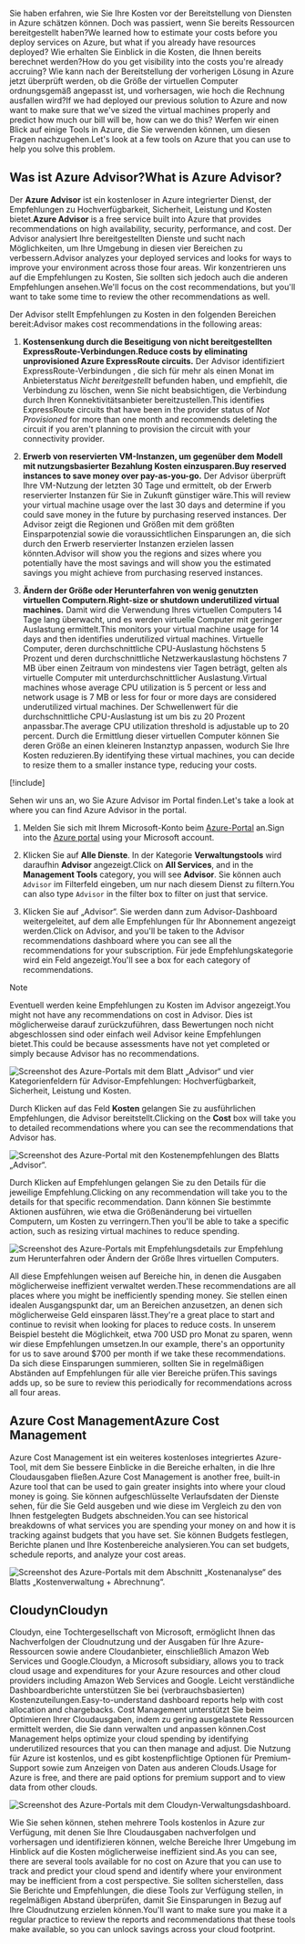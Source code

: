 <span data-ttu-id="4c0e0-101">Sie haben erfahren, wie Sie Ihre Kosten vor der Bereitstellung von Diensten in Azure schätzen können. Doch was passiert, wenn Sie bereits Ressourcen bereitgestellt haben?</span><span class="sxs-lookup"><span data-stu-id="4c0e0-101">We learned how to estimate your costs before you deploy services on Azure, but what if you already have resources deployed?</span></span> <span data-ttu-id="4c0e0-102">Wie erhalten Sie Einblick in die Kosten, die Ihnen bereits berechnet werden?</span><span class="sxs-lookup"><span data-stu-id="4c0e0-102">How do you get visibility into the costs you're already accruing?</span></span> <span data-ttu-id="4c0e0-103">Wie kann nach der Bereitstellung der vorherigen Lösung in Azure jetzt überprüft werden, ob die Größe der virtuellen Computer ordnungsgemäß angepasst ist, und vorhersagen, wie hoch die Rechnung ausfallen wird?</span><span class="sxs-lookup"><span data-stu-id="4c0e0-103">If we had deployed our previous solution to Azure and now want to make sure that we've sized the virtual machines properly and predict how much our bill will be, how can we do this?</span></span> <span data-ttu-id="4c0e0-104">Werfen wir einen Blick auf einige Tools in Azure, die Sie verwenden können, um diesen Fragen nachzugehen.</span><span class="sxs-lookup"><span data-stu-id="4c0e0-104">Let's look at a few tools on Azure that you can use to help you solve this problem.</span></span>

## <a name="what-is-azure-advisor"></a><span data-ttu-id="4c0e0-105">Was ist Azure Advisor?</span><span class="sxs-lookup"><span data-stu-id="4c0e0-105">What is Azure Advisor?</span></span>

<span data-ttu-id="4c0e0-106">Der **Azure Advisor** ist ein kostenloser in Azure integrierter Dienst, der Empfehlungen zu Hochverfügbarkeit, Sicherheit, Leistung und Kosten bietet.</span><span class="sxs-lookup"><span data-stu-id="4c0e0-106">**Azure Advisor** is a free service built into Azure that provides recommendations on high availability, security, performance, and cost.</span></span> <span data-ttu-id="4c0e0-107">Der Advisor analysiert Ihre bereitgestellten Dienste und sucht nach Möglichkeiten, um Ihre Umgebung in diesen vier Bereichen zu verbessern.</span><span class="sxs-lookup"><span data-stu-id="4c0e0-107">Advisor analyzes your deployed services and looks for ways to improve your environment across those four areas.</span></span> <span data-ttu-id="4c0e0-108">Wir konzentrieren uns auf die Empfehlungen zu Kosten, Sie sollten sich jedoch auch die anderen Empfehlungen ansehen.</span><span class="sxs-lookup"><span data-stu-id="4c0e0-108">We'll focus on the cost recommendations, but you'll want to take some time to review the other recommendations as well.</span></span>

<span data-ttu-id="4c0e0-109">Der Advisor stellt Empfehlungen zu Kosten in den folgenden Bereichen bereit:</span><span class="sxs-lookup"><span data-stu-id="4c0e0-109">Advisor makes cost recommendations in the following areas:</span></span>

1. <span data-ttu-id="4c0e0-110">**Kostensenkung durch die Beseitigung von nicht bereitgestellten ExpressRoute-Verbindungen.**</span><span class="sxs-lookup"><span data-stu-id="4c0e0-110">**Reduce costs by eliminating unprovisioned Azure ExpressRoute circuits.**</span></span>
    <span data-ttu-id="4c0e0-111">Der Advisor identifiziert ExpressRoute-Verbindungen , die sich für mehr als einen Monat im Anbieterstatus *Nicht bereitgestellt* befunden haben, und empfiehlt, die Verbindung zu löschen, wenn Sie nicht beabsichtigen, die Verbindung durch Ihren Konnektivitätsanbieter bereitzustellen.</span><span class="sxs-lookup"><span data-stu-id="4c0e0-111">This identifies ExpressRoute circuits that have been in the provider status of *Not Provisioned* for more than one month and recommends deleting the circuit if you aren't planning to provision the circuit with your connectivity provider.</span></span>

1. <span data-ttu-id="4c0e0-112">**Erwerb von reservierten VM-Instanzen, um gegenüber dem Modell mit nutzungsbasierter Bezahlung Kosten einzusparen.**</span><span class="sxs-lookup"><span data-stu-id="4c0e0-112">**Buy reserved instances to save money over pay-as-you-go.**</span></span>
    <span data-ttu-id="4c0e0-113">Der Advisor überprüft Ihre VM-Nutzung der letzten 30 Tage und ermittelt, ob der Erwerb reservierter Instanzen für Sie in Zukunft günstiger wäre.</span><span class="sxs-lookup"><span data-stu-id="4c0e0-113">This will review your virtual machine usage over the last 30 days and determine if you could save money in the future by purchasing reserved instances.</span></span> <span data-ttu-id="4c0e0-114">Der Advisor zeigt die Regionen und Größen mit dem größten Einsparpotenzial sowie die voraussichtlichen Einsparungen an, die sich durch den Erwerb reservierter Instanzen erzielen lassen könnten.</span><span class="sxs-lookup"><span data-stu-id="4c0e0-114">Advisor will show you the regions and sizes where you potentially have the most savings and will show you the estimated savings you might achieve from purchasing reserved instances.</span></span>

1. <span data-ttu-id="4c0e0-115">**Ändern der Größe oder Herunterfahren von wenig genutzten virtuellen Computern.**</span><span class="sxs-lookup"><span data-stu-id="4c0e0-115">**Right-size or shutdown underutilized virtual machines.**</span></span>
    <span data-ttu-id="4c0e0-116">Damit wird die Verwendung Ihres virtuellen Computers 14 Tage lang überwacht, und es werden virtuelle Computer mit geringer Auslastung ermittelt.</span><span class="sxs-lookup"><span data-stu-id="4c0e0-116">This monitors your virtual machine usage for 14 days and then identifies underutilized virtual machines.</span></span> <span data-ttu-id="4c0e0-117">Virtuelle Computer, deren durchschnittliche CPU-Auslastung höchstens 5 Prozent und deren durchschnittliche Netzwerkauslastung höchstens 7 MB über einen Zeitraum von mindestens vier Tagen beträgt, gelten als virtuelle Computer mit unterdurchschnittlicher Auslastung.</span><span class="sxs-lookup"><span data-stu-id="4c0e0-117">Virtual machines whose average CPU utilization is 5 percent or less and network usage is 7 MB or less for four or more days are considered underutilized virtual machines.</span></span> <span data-ttu-id="4c0e0-118">Der Schwellenwert für die durchschnittliche CPU-Auslastung ist um bis zu 20 Prozent anpassbar.</span><span class="sxs-lookup"><span data-stu-id="4c0e0-118">The average CPU utilization threshold is adjustable up to 20 percent.</span></span> <span data-ttu-id="4c0e0-119">Durch die Ermittlung dieser virtuellen Computer können Sie deren Größe an einen kleineren Instanztyp anpassen, wodurch Sie Ihre Kosten reduzieren.</span><span class="sxs-lookup"><span data-stu-id="4c0e0-119">By identifying these virtual machines, you can decide to resize them to a smaller instance type, reducing your costs.</span></span>

[!include[](../../../includes/azure-free-trial-note.md)]

<span data-ttu-id="4c0e0-120">Sehen wir uns an, wo Sie Azure Advisor im Portal finden.</span><span class="sxs-lookup"><span data-stu-id="4c0e0-120">Let's take a look at where you can find Azure Advisor in the portal.</span></span> 

1. <span data-ttu-id="4c0e0-121">Melden Sie sich mit Ihrem Microsoft-Konto beim [Azure-Portal](https://portal.azure.com?azure-portal=true) an.</span><span class="sxs-lookup"><span data-stu-id="4c0e0-121">Sign into the [Azure portal](https://portal.azure.com?azure-portal=true) using your Microsoft account.</span></span> 

1. <span data-ttu-id="4c0e0-122">Klicken Sie auf **Alle Dienste**. In der Kategorie **Verwaltungstools** wird daraufhin **Advisor** angezeigt.</span><span class="sxs-lookup"><span data-stu-id="4c0e0-122">Click on **All Services**, and in the **Management Tools** category, you will see **Advisor**.</span></span> <span data-ttu-id="4c0e0-123">Sie können auch `Advisor` im Filterfeld eingeben, um nur nach diesem Dienst zu filtern.</span><span class="sxs-lookup"><span data-stu-id="4c0e0-123">You can also type `Advisor` in the filter box to filter on just that service.</span></span>

1. <span data-ttu-id="4c0e0-124">Klicken Sie auf „Advisor“. Sie werden dann zum Advisor-Dashboard weitergeleitet, auf dem alle Empfehlungen für Ihr Abonnement angezeigt werden.</span><span class="sxs-lookup"><span data-stu-id="4c0e0-124">Click on Advisor, and you'll be taken to the Advisor recommendations dashboard where you can see all the recommendations for your subscription.</span></span> <span data-ttu-id="4c0e0-125">Für jede Empfehlungskategorie wird ein Feld angezeigt.</span><span class="sxs-lookup"><span data-stu-id="4c0e0-125">You'll see a box for each category of recommendations.</span></span>

> [!NOTE]
> <span data-ttu-id="4c0e0-126">Eventuell werden keine Empfehlungen zu Kosten im Advisor angezeigt.</span><span class="sxs-lookup"><span data-stu-id="4c0e0-126">You might not have any recommendations on cost in Advisor.</span></span> <span data-ttu-id="4c0e0-127">Dies ist möglicherweise darauf zurückzuführen, dass Bewertungen noch nicht abgeschlossen sind oder einfach weil Advisor keine Empfehlungen bietet.</span><span class="sxs-lookup"><span data-stu-id="4c0e0-127">This could be because assessments have not yet completed or simply because Advisor has no recommendations.</span></span>

![Screenshot des Azure-Portals mit dem Blatt „Advisor“ und vier Kategorienfeldern für Advisor-Empfehlungen: Hochverfügbarkeit, Sicherheit, Leistung und Kosten.](../media/3-advisor-recommendations.png)

<span data-ttu-id="4c0e0-129">Durch Klicken auf das Feld **Kosten** gelangen Sie zu ausführlichen Empfehlungen, die Advisor bereitstellt.</span><span class="sxs-lookup"><span data-stu-id="4c0e0-129">Clicking on the **Cost** box will take you to detailed recommendations where you can see the recommendations that Advisor has.</span></span>

![Screenshot des Azure-Portal mit den Kostenempfehlungen des Blatts „Advisor“.](../media/3-advisor-cost-recommendations.png)

<span data-ttu-id="4c0e0-131">Durch Klicken auf Empfehlungen gelangen Sie zu den Details für die jeweilige Empfehlung.</span><span class="sxs-lookup"><span data-stu-id="4c0e0-131">Clicking on any recommendation will take you to the details for that specific recommendation.</span></span> <span data-ttu-id="4c0e0-132">Dann können Sie bestimmte Aktionen ausführen, wie etwa die Größenänderung bei virtuellen Computern, um Kosten zu verringern.</span><span class="sxs-lookup"><span data-stu-id="4c0e0-132">Then you'll be able to take a specific action, such as resizing virtual machines to reduce spending.</span></span>

![Screenshot des Azure-Portals mit Empfehlungsdetails zur Empfehlung zum Herunterfahren oder Ändern der Größe Ihres virtuellen Computers.](../media/3-advisor-resize-vm.png)

<span data-ttu-id="4c0e0-134">All diese Empfehlungen weisen auf Bereiche hin, in denen die Ausgaben möglicherweise ineffizient verwaltet werden.</span><span class="sxs-lookup"><span data-stu-id="4c0e0-134">These recommendations are all places where you might be inefficiently spending money.</span></span> <span data-ttu-id="4c0e0-135">Sie stellen einen idealen Ausgangspunkt dar, um an Bereichen anzusetzen, an denen sich möglicherweise Geld einsparen lässt.</span><span class="sxs-lookup"><span data-stu-id="4c0e0-135">They're a great place to start and continue to revisit when looking for places to reduce costs.</span></span> <span data-ttu-id="4c0e0-136">In unserem Beispiel besteht die Möglichkeit, etwa 700 USD pro Monat zu sparen, wenn wir diese Empfehlungen umsetzen.</span><span class="sxs-lookup"><span data-stu-id="4c0e0-136">In our example, there's an opportunity for us to save around $700 per month if we take these recommendations.</span></span> <span data-ttu-id="4c0e0-137">Da sich diese Einsparungen summieren, sollten Sie in regelmäßigen Abständen auf Empfehlungen für alle vier Bereiche prüfen.</span><span class="sxs-lookup"><span data-stu-id="4c0e0-137">This savings adds up, so be sure to review this periodically for recommendations across all four areas.</span></span>

## <a name="azure-cost-management"></a><span data-ttu-id="4c0e0-138">Azure Cost Management</span><span class="sxs-lookup"><span data-stu-id="4c0e0-138">Azure Cost Management</span></span>

<span data-ttu-id="4c0e0-139">Azure Cost Management ist ein weiteres kostenloses integriertes Azure-Tool, mit dem Sie bessere Einblicke in die Bereiche erhalten, in die Ihre Cloudausgaben fließen.</span><span class="sxs-lookup"><span data-stu-id="4c0e0-139">Azure Cost Management is another free, built-in Azure tool that can be used to gain greater insights into where your cloud money is going.</span></span> <span data-ttu-id="4c0e0-140">Sie können aufgeschlüsselte Verlaufsdaten der Dienste sehen, für die Sie Geld ausgeben und wie diese im Vergleich zu den von Ihnen festgelegten Budgets abschneiden.</span><span class="sxs-lookup"><span data-stu-id="4c0e0-140">You can see historical breakdowns of what services you are spending your money on and how it is tracking against budgets that you have set.</span></span> <span data-ttu-id="4c0e0-141">Sie können Budgets festlegen, Berichte planen und Ihre Kostenbereiche analysieren.</span><span class="sxs-lookup"><span data-stu-id="4c0e0-141">You can set budgets, schedule reports, and analyze your cost areas.</span></span>

![Screenshot des Azure-Portals mit dem Abschnitt „Kostenanalyse“ des Blatts „Kostenverwaltung + Abrechnung“.](../media/3-cost-management.png)

## <a name="cloudyn"></a><span data-ttu-id="4c0e0-143">Cloudyn</span><span class="sxs-lookup"><span data-stu-id="4c0e0-143">Cloudyn</span></span>

<span data-ttu-id="4c0e0-144">Cloudyn, eine Tochtergesellschaft von Microsoft, ermöglicht Ihnen das Nachverfolgen der Cloudnutzung und der Ausgaben für Ihre Azure-Ressourcen sowie andere Cloudanbieter, einschließlich Amazon Web Services und Google.</span><span class="sxs-lookup"><span data-stu-id="4c0e0-144">Cloudyn, a Microsoft subsidiary, allows you to track cloud usage and expenditures for your Azure resources and other cloud providers including Amazon Web Services and Google.</span></span> <span data-ttu-id="4c0e0-145">Leicht verständliche Dashboardberichte unterstützen Sie bei (verbrauchsbasierten) Kostenzuteilungen.</span><span class="sxs-lookup"><span data-stu-id="4c0e0-145">Easy-to-understand dashboard reports help with cost allocation and chargebacks.</span></span> <span data-ttu-id="4c0e0-146">Cost Management unterstützt Sie beim Optimieren Ihrer Cloudausgaben, indem zu gering ausgelastete Ressourcen ermittelt werden, die Sie dann verwalten und anpassen können.</span><span class="sxs-lookup"><span data-stu-id="4c0e0-146">Cost Management helps optimize your cloud spending by identifying underutilized resources that you can then manage and adjust.</span></span> <span data-ttu-id="4c0e0-147">Die Nutzung für Azure ist kostenlos, und es gibt kostenpflichtige Optionen für Premium-Support sowie zum Anzeigen von Daten aus anderen Clouds.</span><span class="sxs-lookup"><span data-stu-id="4c0e0-147">Usage for Azure is free, and there are paid options for premium support and to view data from other clouds.</span></span>

![Screenshot des Azure-Portals mit dem Cloudyn-Verwaltungsdashboard.](../media/3-cloudyn-mgt-dash.png)

<span data-ttu-id="4c0e0-149">Wie Sie sehen können, stehen mehrere Tools kostenlos in Azure zur Verfügung, mit denen Sie Ihre Cloudausgaben nachverfolgen und vorhersagen und identifizieren können, welche Bereiche Ihrer Umgebung im Hinblick auf die Kosten möglicherweise ineffizient sind.</span><span class="sxs-lookup"><span data-stu-id="4c0e0-149">As you can see, there are several tools available for no cost on Azure that you can use to track and predict your cloud spend and identify where your environment may be inefficient from a cost perspective.</span></span> <span data-ttu-id="4c0e0-150">Sie sollten sicherstellen, dass Sie Berichte und Empfehlungen, die diese Tools zur Verfügung stellen, in regelmäßigen Abstand überprüfen, damit Sie Einsparungen in Bezug auf Ihre Cloudnutzung erzielen können.</span><span class="sxs-lookup"><span data-stu-id="4c0e0-150">You'll want to make sure you make it a regular practice to review the reports and recommendations that these tools make available, so you can unlock savings across your cloud footprint.</span></span>